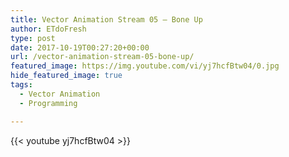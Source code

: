 ```yaml
---
title: Vector Animation Stream 05 – Bone Up
author: ETdoFresh
type: post
date: 2017-10-19T00:27:20+00:00
url: /vector-animation-stream-05-bone-up/
featured_image: https://img.youtube.com/vi/yj7hcfBtw04/0.jpg
hide_featured_image: true
tags:
  - Vector Animation
  - Programming

---
```


{{< youtube yj7hcfBtw04 >}}
